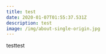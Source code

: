 ```yaml
---
title: test
date: 2020-01-07T01:55:37.531Z
description: test
image: /img/about-single-origin.jpg
---
```

testtest

